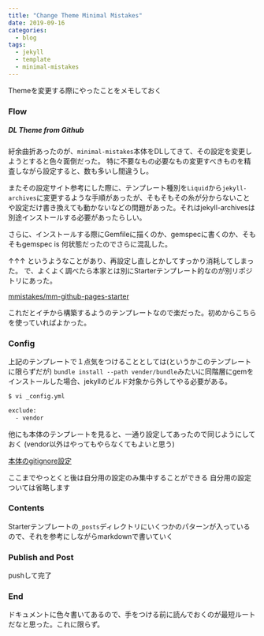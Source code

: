 ```yaml
---
title: "Change Theme Minimal Mistakes"
date: 2019-09-16
categories:
  - blog
tags:
  - jekyll
  - template
  - minimal-mistakes
---
```


Themeを変更する際にやったことをメモしておく

### Flow
##### DL Theme from Github 
紆余曲折あったのが、`minimal-mistakes`本体をDLしてきて、その設定を変更しようとすると色々面倒だった。
特に不要なもの必要なもの変更すべきものを精査しながら設定すると、数も多いし間違うし。

またその設定サイト参考にした際に、テンプレート種別を`Liquid`から`jekyll-archives`に変更するような手順があったが、そもそもその糸が分からないことや設定だけ書き換えても動かないなどの問題があった。それはjekyll-archivesは別途インストールする必要があったらしい。

さらに、インストールする際にGemfileに描くのか、gemspecに書くのか、そもそもgemspec is 何状態だったのでさらに混乱した。

↑↑↑ というようなことがあり、再設定し直しとかしてすっかり消耗してしまった。
で、よくよく調べたら本家とは別にStarterテンプレート的なのが別リポジトリにあった。

[mmistakes/mm-github-pages-starter
](https://github.com/mmistakes/mm-github-pages-starter)

これだとイチから構築するようのテンプレートなので楽だった。初めからこちらを使っていればよかった。

### Config
上記のテンプレートで１点気をつけることとしては(というかこのテンプレートに限らずだが)
`bundle install --path vender/bundle`みたいに同階層にgemをインストールした場合、jekyllのビルド対象から外してやる必要がある。

```bash
$ vi _config.yml

exclude:
  - vendor
```

他にも本体のテンプレートを見ると、一通り設定してあったので同じようにしておく
(vendor以外はやってもやらなくてもよいと思う)

[本体のgitignore設定](https://github.com/mmistakes/minimal-mistakes/blob/master/.gitignore)

ここまでやっとくと後は自分用の設定のみ集中することができる
自分用の設定ついては省略します

### Contents
Starterテンプレートの`_posts`ディレクトリにいくつかのパターンが入っているので、それを参考にしながらmarkdownで書いていく

### Publish and Post
pushして完了

### End
ドキュメントに色々書いてあるので、手をつける前に読んでおくのが最短ルートだなと思った。これに限らず。
